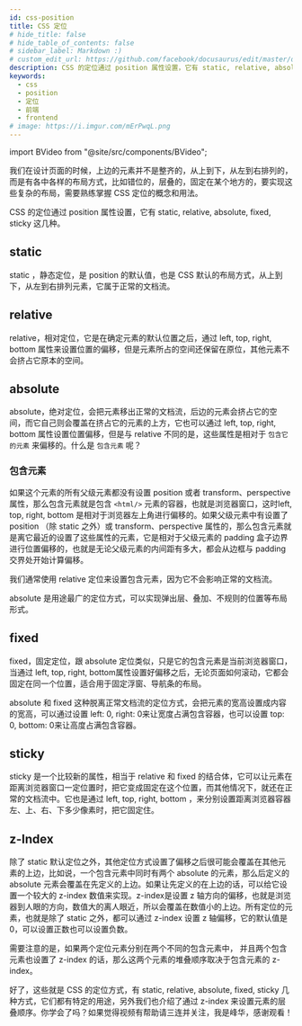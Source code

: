 ```yaml
---
id: css-position
title: CSS 定位
# hide_title: false
# hide_table_of_contents: false
# sidebar_label: Markdown :)
# custom_edit_url: https://github.com/facebook/docusaurus/edit/master/docs/api-doc-markdown.md
description: CSS 的定位通过 position 属性设置，它有 static, relative, absolute, fixed, sticky 这几种。
keywords:
  - css
  - position
  - 定位
  - 前端
  - frontend
# image: https://i.imgur.com/mErPwqL.png
---
```


import BVideo from "@site/src/components/BVideo";

<BVideo src="//player.bilibili.com/player.html?aid=541725652&bvid=BV1ni4y1g7tc&cid=224228999&page=1" bsrc="https://www.bilibili.com/video/BV1ni4y1g7tc/"/>

我们在设计页面的时候，上边的元素并不是整齐的，从上到下，从左到右排列的，而是有各中各样的布局方式，比如错位的，层叠的，固定在某个地方的，要实现这些复杂的布局，需要熟练掌握 CSS 定位的概念和用法。



CSS 的定位通过 position 属性设置，它有 static, relative, absolute, fixed, sticky 这几种。

## static

static ，静态定位，是 position 的默认值，也是 CSS 默认的布局方式，从上到下，从左到右排列元素，它属于正常的文档流。

## relative

relative，相对定位，它是在确定元素的默认位置之后，通过 left, top, right, bottom 属性来设置位置的偏移，但是元素所占的空间还保留在原位，其他元素不会挤占它原本的空间。

## absolute

absolute，绝对定位，会把元素移出正常的文档流，后边的元素会挤占它的空间，而它自己则会覆盖在挤占它的元素的上方，它也可以通过 left, top, right, bottom 属性设置位置偏移，但是与 relative 不同的是，这些属性是相对于 `包含它的元素` 来偏移的。什么是 `包含元素` 呢？

### 包含元素

如果这个元素的所有父级元素都没有设置 position 或者 transform、perspective 属性，那么包含元素就是包含 `<html/>` 元素的容器，也就是浏览器窗口，这时left, top, right, bottom 是相对于浏览器左上角进行偏移的。如果父级元素中有设置了 position （除 static 之外）或 transform、perspective 属性的，那么包含元素就是离它最近的设置了这些属性的元素，它是相对于父级元素的 padding 盒子边界进行位置偏移的，也就是无论父级元素的内间距有多大，都会从边框与 padding 交界处开始计算偏移。



我们通常使用 relative 定位来设置包含元素，因为它不会影响正常的文档流。



absolute 是用途最广的定位方式，可以实现弹出层、叠加、不规则的位置等布局形式。

## fixed

fixed，固定定位，跟 absolute 定位类似，只是它的包含元素是当前浏览器窗口，当通过 left, top, right, bottom属性设置好偏移之后，无论页面如何滚动，它都会固定在同一个位置，适合用于固定浮窗、导航条的布局。

absolute 和 fixed 这种脱离正常文档流的定位方式，会把元素的宽高设置成内容的宽高，可以通过设置 left: 0, right: 0来让宽度占满包含容器，也可以设置 top: 0, bottom: 0来让高度占满包含容器。

## sticky

sticky 是一个比较新的属性，相当于 relative 和 fixed 的结合体，它可以让元素在距离浏览器窗口一定位置时，把它变成固定在这个位置，而其他情况下，就还在正常的文档流中。它也是通过 left, top, right, bottom ，来分别设置距离浏览器容器左、上、右、下多少像素时，把它固定住。

## z-Index

除了 static 默认定位之外，其他定位方式设置了偏移之后很可能会覆盖在其他元素的上边，比如说，一个包含元素中同时有两个 absolute 的元素，那么后定义的 absolute 元素会覆盖在先定义的上边。如果让先定义的在上边的话，可以给它设置一个较大的 z-index 数值来实现。z-index是设置 z 轴方向的偏移，也就是浏览器到人眼的方向，数值大的离人眼近，所以会覆盖在数值小的上边。所有定位的元素，也就是除了 static 之外，都可以通过 z-index 设置 z 轴偏移，它的默认值是0，可以设置正数也可以设置负数。

需要注意的是，如果两个定位元素分别在两个不同的包含元素中， 并且两个包含元素也设置了 z-index 的话，那么这两个元素的堆叠顺序取决于包含元素的 z-index。



好了，这些就是 CSS 的定位方式，有 static, relative, absolute, fixed, sticky 几种方式，它们都有特定的用途，另外我们也介绍了通过 z-index 来设置元素的层叠顺序。你学会了吗？如果觉得视频有帮助请三连并关注，我是峰华，感谢观看！